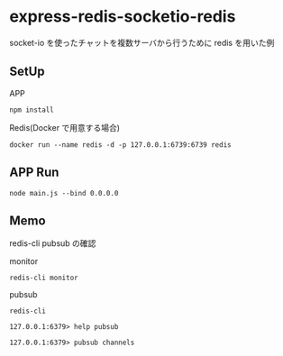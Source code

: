 # express-redis-socketio-redis

socket-io を使ったチャットを複数サーバから行うために redis を用いた例

## SetUp

APP

```
npm install
```

Redis(Docker で用意する場合)

```
docker run --name redis -d -p 127.0.0.1:6739:6739 redis
```

## APP Run

```
node main.js --bind 0.0.0.0
```

## Memo

redis-cli pubsub の確認

monitor

```
redis-cli monitor
```

pubsub

```
redis-cli

127.0.0.1:6379> help pubsub

127.0.0.1:6379> pubsub channels
```
